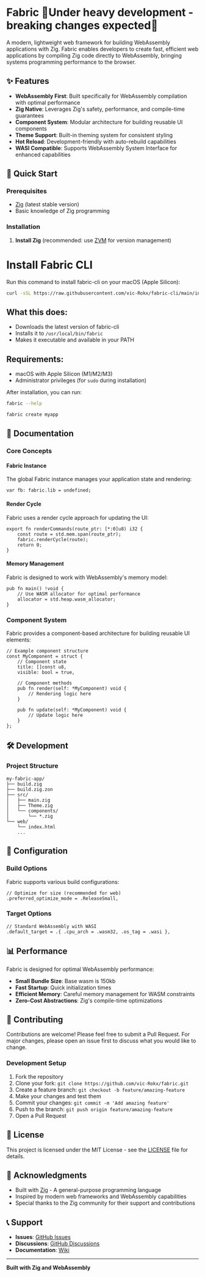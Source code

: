# Fabric 🚧Under heavy development - breaking changes expected🚧

A modern, lightweight web framework for building WebAssembly applications with Zig. Fabric enables developers to create fast, efficient web applications by compiling Zig code directly to WebAssembly, bringing systems programming performance to the browser.

## ✨ Features

- **WebAssembly First**: Built specifically for WebAssembly compilation with optimal performance
- **Zig Native**: Leverages Zig's safety, performance, and compile-time guarantees
- **Component System**: Modular architecture for building reusable UI components
- **Theme Support**: Built-in theming system for consistent styling
- **Hot Reload**: Development-friendly with auto-rebuild capabilities
- **WASI Compatible**: Supports WebAssembly System Interface for enhanced capabilities

## 🚀 Quick Start

### Prerequisites

- [Zig](https://ziglang.org/) (latest stable version)
- Basic knowledge of Zig programming

### Installation

1. **Install Zig** (recommended: use [ZVM](https://www.zvm.app/) for version management)

# Install Fabric CLI

Run this command to install fabric-cli on your macOS (Apple Silicon):

```bash
curl -sSL https://raw.githubusercontent.com/vic-Rokx/fabric-cli/main/install.sh | bash
```

## What this does:

- Downloads the latest version of fabric-cli
- Installs it to `/usr/local/bin/fabric`
- Makes it executable and available in your PATH

## Requirements:

- macOS with Apple Silicon (M1/M2/M3)
- Administrator privileges (for `sudo` during installation)

After installation, you can run:

```bash
fabric --help
```

```bash
fabric create myapp
```

## 📖 Documentation

### Core Concepts

#### Fabric Instance

The global Fabric instance manages your application state and rendering:

```zig
var fb: fabric.lib = undefined;
```

#### Render Cycle

Fabric uses a render cycle approach for updating the UI:

```zig
export fn renderCommands(route_ptr: [*:0]u8) i32 {
    const route = std.mem.span(route_ptr);
    fabric.renderCycle(route);
    return 0;
}
```

#### Memory Management

Fabric is designed to work with WebAssembly's memory model:

```zig
pub fn main() !void {
    // Use WASM allocator for optimal performance
    allocator = std.heap.wasm_allocator;
}
```

### Component System

Fabric provides a component-based architecture for building reusable UI elements:

```zig
// Example component structure
const MyComponent = struct {
    // Component state
    title: []const u8,
    visible: bool = true,

    // Component methods
    pub fn render(self: *MyComponent) void {
        // Rendering logic here
    }

    pub fn update(self: *MyComponent) void {
        // Update logic here
    }
};
```
## 🛠️ Development
### Project Structure

```
my-fabric-app/
├── build.zig
├── build.zig.zon
├── src/
│   ├── main.zig
│   ├── Theme.zig
│   └── components/
│       └── *.zig
└── web/
    └── index.html
    ...
```

## 🔧 Configuration

### Build Options

Fabric supports various build configurations:

```zig
// Optimize for size (recommended for web)
.preferred_optimize_mode = .ReleaseSmall,
```

### Target Options

```zig
// Standard WebAssembly with WASI
.default_target = .{ .cpu_arch = .wasm32, .os_tag = .wasi },
```

## 📊 Performance

Fabric is designed for optimal WebAssembly performance:

- **Small Bundle Size**: Base wasm is 150kb 
- **Fast Startup**: Quick initialization times
- **Efficient Memory**: Careful memory management for WASM constraints
- **Zero-Cost Abstractions**: Zig's compile-time optimizations

## 🤝 Contributing

Contributions are welcome! Please feel free to submit a Pull Request. For major changes, please open an issue first to discuss what you would like to change.

### Development Setup

1. Fork the repository
2. Clone your fork: `git clone https://github.com/vic-Rokx/fabric.git`
3. Create a feature branch: `git checkout -b feature/amazing-feature`
4. Make your changes and test them
5. Commit your changes: `git commit -m 'Add amazing feature'`
6. Push to the branch: `git push origin feature/amazing-feature`
7. Open a Pull Request

## 📄 License

This project is licensed under the MIT License - see the [LICENSE](LICENSE) file for details.

## 🙏 Acknowledgments

- Built with [Zig](https://ziglang.org/) - A general-purpose programming language
- Inspired by modern web frameworks and WebAssembly capabilities
- Special thanks to the Zig community for their support and contributions

## 📞 Support

- **Issues**: [GitHub Issues](https://github.com/vic-Rokx/fabric/issues)
- **Discussions**: [GitHub Discussions](https://github.com/vic-Rokx/fabric/discussions)
- **Documentation**: [Wiki](https://github.com/vic-Rokx/fabric/wiki)

---

**Built with Zig and WebAssembly**
